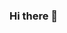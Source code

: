 ### Hi there 👋

<!--
**spotxlogs/spotxlogs** is a ✨ _special_ ✨ repository because its `README.md` (this file) appears on your GitHub profile.

Here are some ideas to get you started:

- 👋 Hi I'm @Spotxlogs
- 🌱 I’m currently learning ReactJS
- 🤔 I’m Interested in UI/UX
- ⚡ Fun fact: Love to interact and learn new concepts
-->
